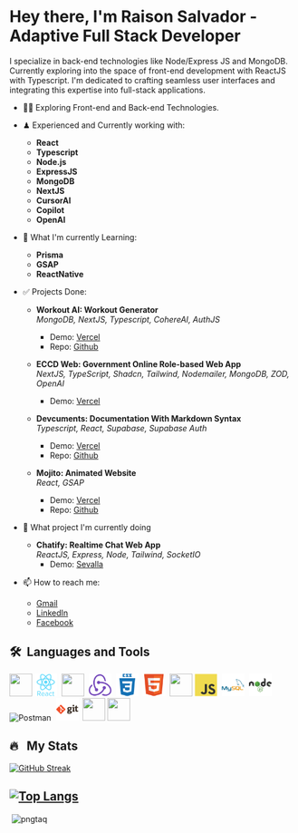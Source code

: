 


<h1>Hey there, I'm Raison Salvador - Adaptive Full Stack Developer</h1>

I specialize in back-end technologies like Node/Express JS and MongoDB. Currently exploring into the space of front-end development with ReactJS with Typescript. I'm dedicated to crafting seamless user interfaces and integrating this expertise into full-stack applications.

- 👨‍✈️ Exploring Front-end and Back-end Technologies.
- ♟ Experienced and Currently working with:
   
   - **React**
   - **Typescript**
   - **Node.js**
   - **ExpressJS**
   - **MongoDB**
   - **NextJS**
   - **CursorAI**
   - **Copilot**
   - **OpenAI**
   
- 🏫 What I'm currently Learning:

   - **Prisma**
   - **GSAP**
   - **ReactNative**

- ✅ Projects Done:

   - **Workout AI: Workout Generator**
     <br> <i> MongoDB, NextJS, Typescript, CohereAI, AuthJS </i>
     
      - Demo: [Vercel](https://workout-ai-piqg.vercel.app/)
      - Repo: [Github](https://github.com/Pngtaq/workout_ai)
        
   - **ECCD Web: Government Online Role-based Web App**
     <br> <i> NextJS, TypeScript, Shadcn, Tailwind, Nodemailer, MongoDB, ZOD, OpenAI </i>

        - Demo: [Vercel](https://eccd.vercel.app)
          
   - **Devcuments: Documentation With Markdown Syntax**
     <br> <i> Typescript, React, Supabase, Supabase Auth </i>
     
      - Demo: [Vercel](https://documentation-three-psi.vercel.app/)
      - Repo: [Github](https://github.com/Pngtaq/documentation)
    
   - **Mojito: Animated Website**
     <br> <i> React, GSAP </i>
    
      - Demo: [Vercel](https://gsap-nine-theta.vercel.app/)
      - Repo: [Github](https://github.com/Pngtaq/gsap)

- 📝 What project I'm currently doing

  - **Chatify: Realtime Chat Web App**
    <br> <i> ReactJS, Express, Node, Tailwind, SocketIO </i>
       - Demo: [Sevalla](https://realtime-chat-app-75n4k.sevalla.app/)

- 📫 How to reach me: &nbsp;

   - [Gmail](ronchan.dev@gmail.com)
   - [LinkedIn](https://www.linkedin.com/in/raisonsalvador/)
   - [Facebook](https://www.facebook.com/profile.php?id=61578506374853)


## 🛠 &nbsp;Languages and Tools

<p>

<img src="https://cdn.jsdelivr.net/gh/devicons/devicon/icons/typescript/typescript-original.svg" width="40" height="40"/>      
<img src="https://github.com/devicons/devicon/blob/master/icons/react/react-original-wordmark.svg" title="React" alt="React" width="40" height="40"/>&nbsp;
<img src="https://cdn.jsdelivr.net/gh/devicons/devicon/icons/nextjs/nextjs-original.svg" width="40" height="40"/>&nbsp;
<img src="https://github.com/devicons/devicon/blob/master/icons/redux/redux-original.svg" title="Redux" alt="Redux " width="40" height="40"/>&nbsp;
<img src="https://github.com/devicons/devicon/blob/master/icons/css3/css3-plain-wordmark.svg"  title="CSS3" alt="CSS" width="40" height="40"/>&nbsp;
<img src="https://github.com/devicons/devicon/blob/master/icons/html5/html5-original.svg" title="HTML5" alt="HTML" width="40" height="40"/>&nbsp;
<img src="https://cdn.jsdelivr.net/gh/devicons/devicon/icons/tailwindcss/tailwindcss-original-wordmark.svg" width="40" height="40"/>
<img src="https://github.com/devicons/devicon/blob/master/icons/javascript/javascript-original.svg" title="JavaScript" alt="JavaScript" width="40" height="40"/>&nbsp;
<img src="https://github.com/devicons/devicon/blob/master/icons/mysql/mysql-original-wordmark.svg" title="MySQL"  alt="MySQL" width="40" height="40"/>&nbsp;
<img src="https://github.com/devicons/devicon/blob/master/icons/nodejs/nodejs-original-wordmark.svg" title="NodeJS" alt="NodeJS" width="40" height="40"/>&nbsp;
<img src="https://www.vectorlogo.zone/logos/getpostman/getpostman-icon.svg" title="Postman"  alt="Postman" width="40" height="40"/>&nbsp;
<img src="https://github.com/devicons/devicon/blob/master/icons/git/git-original-wordmark.svg" title="Git" alt="Git" width="40" height="40"/>&nbsp;
<img src="https://cdn.jsdelivr.net/gh/devicons/devicon/icons/mongodb/mongodb-original.svg" width="40" height="40"/>
<img src="https://cdn.jsdelivr.net/gh/devicons/devicon/icons/visualstudio/visualstudio-plain.svg" width="40" height="40"/>

          
</p>

## 🔥 &nbsp; My Stats
[![GitHub Streak](http://github-readme-streak-stats.herokuapp.com?user=pngtaq&theme=transparent)](https://git.io/streak-stats)

[![Top Langs](https://github-readme-stats.vercel.app/api/top-langs/?username=pngtaq&layout=compact&theme=vision-friendly-light)](https://github.com/anuraghazra/github-readme-stats)
---
<p>&nbsp;<img align="center" src="https://github-readme-stats.vercel.app/api?username=pngtaq&show_icons=true&locale=en" alt="pngtaq" /></p>
